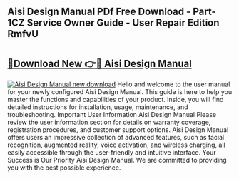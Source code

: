 ## Aisi Design Manual PDf Free Download - Part-1CZ Service Owner Guide - User Repair Edition RmfvU

# <h2><a href="http://bc15398.oget.top/?id=Aisi+Design+Manual">🔗Download New 👉🔴 Aisi Design Manual</a></h2>

[![Aisi Design Manual new download](https://i.imgur.com/5g1atiW.png)](http://bc15398.oget.top/?id=Aisi+Design+Manual)
Hello and welcome to the user manual for your newly configured Aisi Design Manual. This guide is here to help you master the functions and capabilities of your product. Inside, you will find detailed instructions for installation, usage, maintenance, and troubleshooting. Important User Information Aisi Design Manual Please review the user information section for details on warranty coverage, registration procedures, and customer support options. Aisi Design Manual offers users an impressive collection of advanced features, such as facial recognition, augmented reality, voice activation, and wireless charging, all easily accessible through the user-friendly and intuitive interface. Your Success is Our Priority Aisi Design Manual. We are committed to providing you with the best possible experience.
